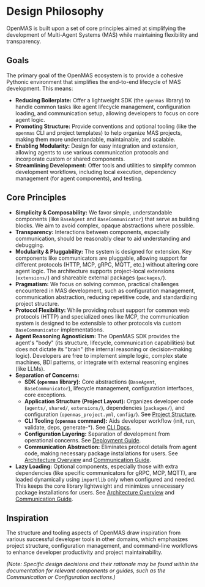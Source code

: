 # Design Philosophy

OpenMAS is built upon a set of core principles aimed at simplifying the development of Multi-Agent Systems (MAS) while maintaining flexibility and transparency.

## Goals

The primary goal of the OpenMAS ecosystem is to provide a cohesive Pythonic environment that simplifies the end-to-end lifecycle of MAS development. This means:

* **Reducing Boilerplate:** Offer a lightweight SDK (the `openmas` library) to handle common tasks like agent lifecycle management, configuration loading, and communication setup, allowing developers to focus on core agent logic.
* **Promoting Structure:** Provide conventions and optional tooling (like the `openmas` CLI and project templates) to help organize MAS projects, making them more understandable, maintainable, and scalable.
* **Enabling Modularity:** Design for easy integration and extension, allowing agents to use various communication protocols and incorporate custom or shared components.
* **Streamlining Development:** Offer tools and utilities to simplify common development workflows, including local execution, dependency management (for agent components), and testing.

## Core Principles

* **Simplicity & Composability:** We favor simple, understandable components (like `BaseAgent` and `BaseCommunicator`) that serve as building blocks. We aim to avoid complex, opaque abstractions where possible.
* **Transparency:** Interactions between components, especially communication, should be reasonably clear to aid understanding and debugging.
* **Modularity & Pluggability:** The system is designed for extension. Key components like communicators are pluggable, allowing support for different protocols (HTTP, MCP, gRPC, MQTT, etc.) without altering core agent logic. The architecture supports project-local extensions (`extensions/`) and shareable external packages (`packages/`).
* **Pragmatism:** We focus on solving common, practical challenges encountered in MAS development, such as configuration management, communication abstraction, reducing repetitive code, and standardizing project structure.
* **Protocol Flexibility:** While providing robust support for common web protocols (HTTP) and specialized ones like MCP, the communication system is designed to be extensible to other protocols via custom `BaseCommunicator` implementations.
* **Agent Reasoning Agnosticism:** The OpenMAS SDK provides the agent's "body" (its structure, lifecycle, communication capabilities) but does not dictate its "brain" (the internal reasoning or decision-making logic). Developers are free to implement simple logic, complex state machines, BDI patterns, or integrate with external reasoning engines (like LLMs).
* **Separation of Concerns:**
    * **SDK (`openmas` library):** Core abstractions (`BaseAgent`, `BaseCommunicator`), lifecycle management, configuration interfaces, core exceptions.
    * **Application Structure (Project Layout):** Organizes developer code (`agents/`, `shared/`, `extensions/`), dependencies (`packages/`), and configuration (`openmas_project.yml`, `config/`). See [Project Structure](project_structure.md).
    * **CLI Tooling (`openmas` command):** Aids developer workflow (init, run, validate, deps, generate-*). See [CLI Docs](cli/index.md).
    * **Configuration Layering:** Separation of development from operational concerns. See [Deployment Guide](guides/deployment.md).
    * **Communication Abstraction:** Eliminates protocol details from agent code, making necessary package installations for users. See [Architecture Overview](architecture.md) and [Communication Guide](guides/communication.md).
* **Lazy Loading:** Optional components, especially those with extra dependencies (like specific communicators for gRPC, MCP, MQTT), are loaded dynamically using `importlib` only when configured and needed. This keeps the core library lightweight and minimizes unnecessary package installations for users. See [Architecture Overview](architecture.md) and [Communication Guide](guides/communication.md).

## Inspiration

The structure and tooling aspects of OpenMAS draw inspiration from various successful developer tools in other domains, which emphasizes project structure, configuration management, and command-line workflows to enhance developer productivity and project maintainability.

*(Note: Specific design decisions and their rationale may be found within the documentation for relevant components or guides, such as the Communication or Configuration sections.)*
